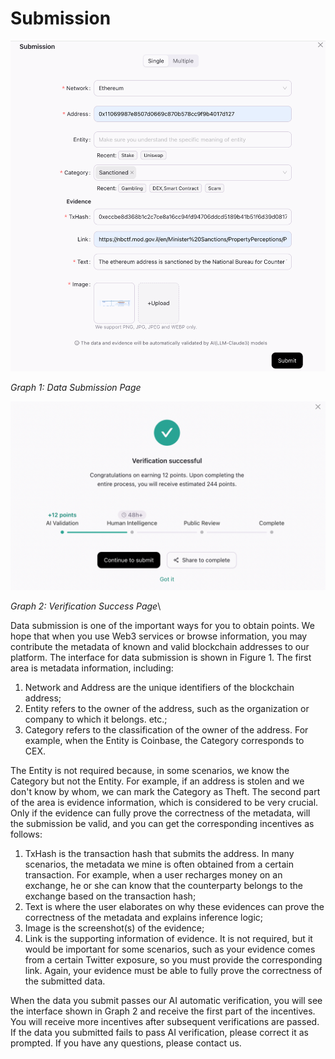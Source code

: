 # Submission

![](<../../.gitbook/assets/image (43).png>)

_Graph 1: Data Submission Page_

![](<../../.gitbook/assets/image (44).png>)

_Graph 2: Verification Success Page_\


Data submission is one of the important ways for you to obtain points. We hope that when you use Web3 services or browse information, you may contribute the metadata of known and valid blockchain addresses to our platform. The interface for data submission is shown in Figure 1. The first area is metadata information, including:

1. Network and Address are the unique identifiers of the blockchain address;
2. Entity refers to the owner of the address, such as the organization or company to which it belongs. etc.;
3. Category refers to the classification of the owner of the address. For example, when the Entity is Coinbase, the Category corresponds to CEX.&#x20;

The Entity is not required because, in some scenarios, we know the Category but not the Entity. For example, if an address is stolen and we don't know by whom, we can mark the Category as Theft. The second part of the area is evidence information, which is considered to be very crucial. Only if the evidence can fully prove the correctness of the metadata, will the submission be valid, and you can get the corresponding incentives as follows:

1. TxHash is the transaction hash that submits the address. In many scenarios, the metadata we mine is often obtained from a certain transaction. For example, when a user recharges money on an exchange, he or she can know that the counterparty belongs to the exchange based on the transaction hash;
2. Text is where the user elaborates on why these evidences can prove the correctness of the metadata and explains inference logic;
3. Image is the screenshot(s) of the evidence;
4. Link is the supporting information of evidence. It is not required, but it would be important for some scenarios, such as your evidence comes from a certain Twitter exposure, so you must provide the corresponding link. Again, your evidence must be able to fully prove the correctness of the submitted data.&#x20;

When the data you submit passes our AI automatic verification, you will see the interface shown in Graph 2 and receive the first part of the incentives. You will receive more incentives after subsequent verifications are passed. If the data you submitted fails to pass AI verification, please correct it as prompted. If you have any questions, please contact us.
